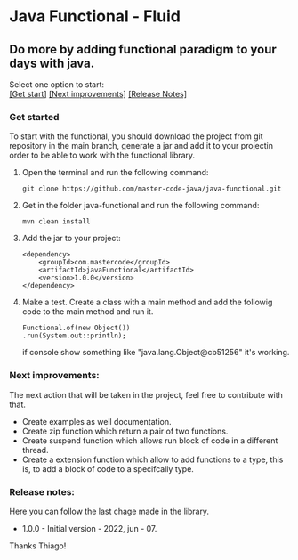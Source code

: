 # Java Functional - Fluid
## Do more by adding functional paradigm to your days with java.

Select one option to start:<br>[[Get start]](#getStarted) [[Next improvements]](#nextImprovements) [[Release Notes]](#releaseNotes)

### <a name="getStarted"></a>Get started
To start with the functional, you should download the project from git repository in the main branch, generate a jar and add it to your projectin order to be able to work with the functional library.
<ol>
 <li>Open the terminal and run the following command:
 
    git clone https://github.com/master-code-java/java-functional.git
 </li>
 <li>Get in the folder java-functional and run the following command: 
    
    mvn clean install
</li>
<li>Add the jar to your project:
    
    <dependency>
        <groupId>com.mastercode</groupId>
	    <artifactId>javaFunctional</artifactId>
	    <version>1.0.0</version>
	</dependency>
</li>
<li>Make a test.
Create a class with a main method and add the followig code to the main method and run it.
    
    Functional.of(new Object())
    .run(System.out::println);

if console show something like "java.lang.Object@cb51256" it's working.
</li>
</ol>

### <a name="nextImprovements"></a>Next improvements:
The next action that will be taken in the project, feel free to contribute with that.

- Create examples as well documentation.
- Create zip function which return a pair of two functions.
- Create suspend function which allows run block of code in a different thread.
- Create a extension function which allow to add functions to a type, this is, to add a block of code to a specifcally type.

### <a name="releaseNotes"></a>Release notes:
Here you can follow the last chage made in the library.

- 1.0.0 - Initial version - 2022, jun - 07.

Thanks Thiago!


<br>
